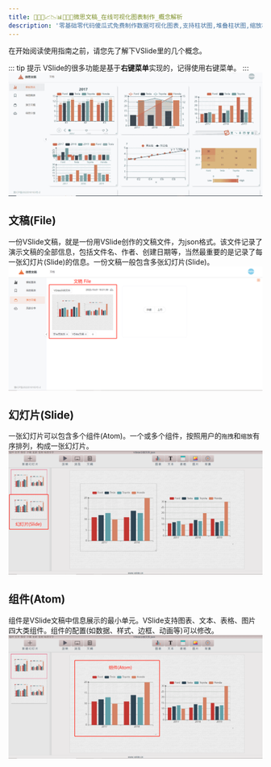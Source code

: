 ```yaml
---
title: 🥉🥇🥈📈📉📊🧡💛💚微思文稿_在线可视化图表制作_概念解析
description: '零基础零代码傻瓜式免费制作数据可视化图表,支持柱状图,堆叠柱状图,缩放柱状图,折线图,柱状图,饼图,地图,雷达图,桑基图,统计图表'
---
```


在开始阅读使用指南之前，请您先了解下VSlide里的几个概念。

::: tip 提示
VSlide的很多功能是基于**右键菜单**实现的，记得使用右键菜单。
:::
![右键菜单](./image/vslide-menu.gif)

## 文稿(File)
一份VSlide文稿，就是一份用VSlide创作的文稿文件，为json格式。该文件记录了演示文稿的全部信息，包括文件名、作者、创建日期等，当然最重要的是记录了每一张幻灯片(Slide)的信息。一份文稿一般包含多张幻灯片(Slide)。
![文稿](./image/vslide-concept-file.png)

## 幻灯片(Slide)
一张幻灯片可以包含多个组件(Atom)。一个或多个组件，按照用户的`拖拽`和`缩放`有序排列，构成一张幻灯片。
![幻灯片](./image/vslide-concept-slide.png)

## 组件(Atom)
组件是VSlide文稿中信息展示的最小单元。VSlide支持图表、文本、表格、图片四大类组件。组件的配置(如数据、样式、边框、动画等)可以修改。
![组件](./image/vslide-concept-atom.png)